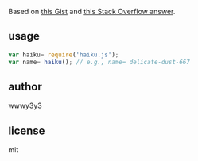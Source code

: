 Based on [this Gist](https://gist.github.com/afriggeri/1266756) and [this Stack Overflow answer](http://stackoverflow.com/a/20059752/1191953).

## usage
``` javascript
var haiku= require('haiku.js');
var name= haiku(); // e.g., name= delicate-dust-667 
```

## author
wwwy3y3

## license
mit